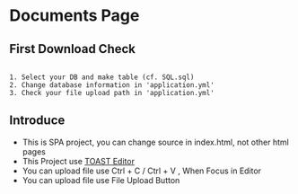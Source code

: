 # Documents Page 

## First Download Check

```

1. Select your DB and make table (cf. SQL.sql)
2. Change database information in 'application.yml' 
3. Check your file upload path in 'application.yml' 

```


## Introduce

- This is SPA project, you can change source in index.html, not other html pages
- This Project use [TOAST Editor](https://github.com/nhn/tui.editor)
- You can upload file use Ctrl + C / Ctrl + V , When Focus in Editor
- You can upload file use File Upload Button
